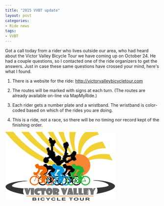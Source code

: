 ```yaml
---
title: "2015 VVBT update"
layout: post
categories:
- Ride news
tags:
- VVBT
---
```


Got a call today from a rider who lives outside our area, who had heard about the Victor Valley Bicycle Tour we have coming up on October 24. He had a couple questions, so I contacted one of the ride organizers to get the answers. Just in case these same questions have crossed your mind, here's what I found.

1. There is a website for the ride: http://victorvalleybicycletour.com

2. The routes will be marked with signs at each turn. (The routes are already available on-line via MapMyRide.)

3. Each rider gets a number plate and a wristband. The wristband is color-coded based on which of the rides you are doing.

4. This is a ride, not a race, so there will be no timing nor record kept of the finishing order.

![VVBT](/assets/img/2015/04/vvbt15.png)
